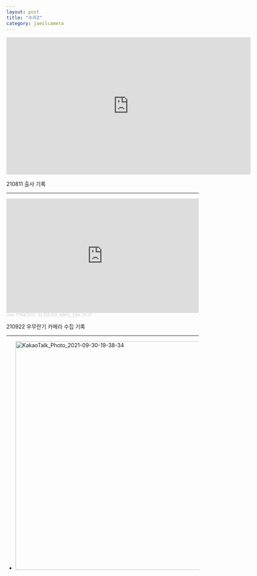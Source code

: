 ```yaml
---
layout: post
title: "수리2"
category: jaeilcamera
---
```


<iframe src="https://player.vimeo.com/video/586125905?badge=0&amp;autopause=0&amp;player_id=0&amp;app_id=58479&amp;h=d378c3cf97" width="640" height="360" frameborder="0" allow="autoplay; fullscreen; picture-in-picture" allowfullscreen title="2021-08-11 오전 3_31_33.m4v"></iframe>

210811 출사 기록

***

<iframe width="100%" height="300" scrolling="no" frameborder="no" allow="autoplay" src="https://w.soundcloud.com/player/?url=https%3A//api.soundcloud.com/tracks/1131572932&color=%230066cc&auto_play=false&hide_related=false&show_comments=true&show_user=true&show_reposts=false&show_teaser=true&visual=true"></iframe><div style="font-size: 10px; color: #cccccc;line-break: anywhere;word-break: normal;overflow: hidden;white-space: nowrap;text-overflow: ellipsis; font-family: Interstate,Lucida Grande,Lucida Sans Unicode,Lucida Sans,Garuda,Verdana,Tahoma,sans-serif;font-weight: 100;"><a href="https://soundcloud.com/user-779067873" title="User 779067873" target="_blank" style="color: #cccccc; text-decoration: none;">User 779067873</a> · <a href="https://soundcloud.com/user-779067873/33318928_48khz_32bit_0127" title="33,318,928_48kHz_32bit_01:27" target="_blank" style="color: #cccccc; text-decoration: none;">33,318,928_48kHz_32bit_01:27</a></div>

210922 우무란기 카메라 수집 기록

***

 - <img width="600" alt="KakaoTalk_Photo_2021-09-30-19-38-34" src="https://user-images.githubusercontent.com/81041256/135461337-1b062821-2a46-4456-91b1-1ce4f6c6e585.png">
